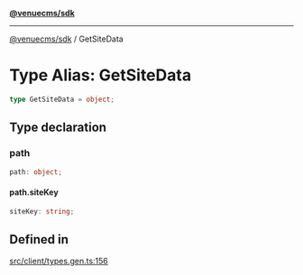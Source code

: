 [**@venuecms/sdk**](../Index.md)

***

[@venuecms/sdk](../Index.md) / GetSiteData

# Type Alias: GetSiteData

```ts
type GetSiteData = object;
```

## Type declaration

### path

```ts
path: object;
```

#### path.siteKey

```ts
siteKey: string;
```

## Defined in

[src/client/types.gen.ts:156](https://github.com/venuecms/sdk/blob/2faabdda7b7d9b2854d4c3073cb04e69d28f92c8/src/client/types.gen.ts#L156)
